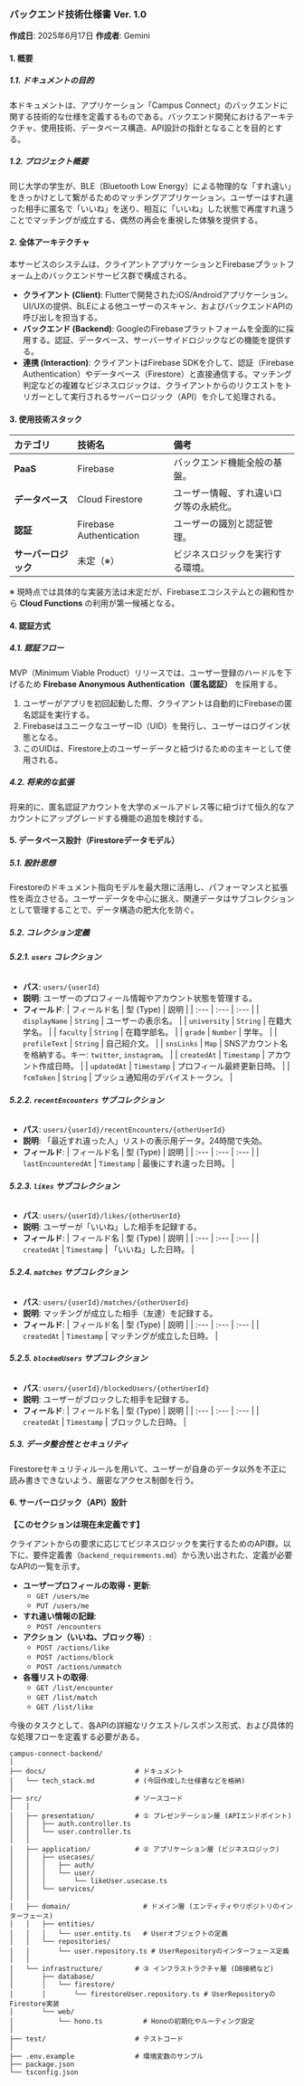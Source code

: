 ### **バックエンド技術仕様書 Ver. 1.0**

**作成日**: 2025年6月17日
**作成者**: Gemini

#### **1. 概要**

##### **1.1. ドキュメントの目的**
本ドキュメントは、アプリケーション「Campus Connect」のバックエンドに関する技術的な仕様を定義するものである。バックエンド開発におけるアーキテクチャ、使用技術、データベース構造、API設計の指針となることを目的とする。

##### **1.2. プロジェクト概要**
同じ大学の学生が、BLE（Bluetooth Low Energy）による物理的な「すれ違い」をきっかけとして繋がるためのマッチングアプリケーション。ユーザーはすれ違った相手に匿名で「いいね」を送り、相互に「いいね」した状態で再度すれ違うことでマッチングが成立する、偶然の再会を重視した体験を提供する。

#### **2. 全体アーキテクチャ**

本サービスのシステムは、クライアントアプリケーションとFirebaseプラットフォーム上のバックエンドサービス群で構成される。

* **クライアント (Client)**: Flutterで開発されたiOS/Androidアプリケーション。UI/UXの提供、BLEによる他ユーザーのスキャン、およびバックエンドAPIの呼び出しを担当する。
* **バックエンド (Backend)**: GoogleのFirebaseプラットフォームを全面的に採用する。認証、データベース、サーバーサイドロジックなどの機能を提供する。
* **連携 (Interaction)**: クライアントはFirebase SDKを介して、認証（Firebase Authentication）やデータベース（Firestore）と直接通信する。マッチング判定などの複雑なビジネスロジックは、クライアントからのリクエストをトリガーとして実行されるサーバーロジック（API）を介して処理される。

#### **3. 使用技術スタック**

| カテゴリ | 技術名 | 備考 |
| :--- | :--- | :--- |
| **PaaS** | Firebase | バックエンド機能全般の基盤。 |
| **データベース** | Cloud Firestore | ユーザー情報、すれ違いログ等の永続化。 |
| **認証** | Firebase Authentication | ユーザーの識別と認証管理。 |
| **サーバーロジック** | 未定（※） | ビジネスロジックを実行する環境。 |

※ 現時点では具体的な実装方法は未定だが、Firebaseエコシステムとの親和性から **Cloud Functions** の利用が第一候補となる。

#### **4. 認証方式**

##### **4.1. 認証フロー**
MVP（Minimum Viable Product）リリースでは、ユーザー登録のハードルを下げるため **Firebase Anonymous Authentication（匿名認証）** を採用する。

1.  ユーザーがアプリを初回起動した際、クライアントは自動的にFirebaseの匿名認証を実行する。
2.  FirebaseはユニークなユーザーID（UID）を発行し、ユーザーはログイン状態となる。
3.  このUIDは、Firestore上のユーザーデータと紐づけるための主キーとして使用される。

##### **4.2. 将来的な拡張**
将来的に、匿名認証アカウントを大学のメールアドレス等に紐づけて恒久的なアカウントにアップグレードする機能の追加を検討する。

#### **5. データベース設計（Firestoreデータモデル）**

##### **5.1. 設計思想**
Firestoreのドキュメント指向モデルを最大限に活用し、パフォーマンスと拡張性を両立させる。ユーザーデータを中心に据え、関連データはサブコレクションとして管理することで、データ構造の肥大化を防ぐ。

##### **5.2. コレクション定義**

###### **5.2.1. `users` コレクション**
* **パス**: `users/{userId}`
* **説明**: ユーザーのプロフィール情報やアカウント状態を管理する。
* **フィールド**:
| フィールド名 | 型 (Type) | 説明 |
| :--- | :--- | :--- |
| `displayName` | `String` | ユーザーの表示名。 |
| `university` | `String` | 在籍大学名。 |
| `faculty` | `String` | 在籍学部名。 |
| `grade` | `Number` | 学年。 |
| `profileText` | `String` | 自己紹介文。 |
| `snsLinks` | `Map` | SNSアカウント名を格納する。キー: `twitter`, `instagram`。 |
| `createdAt` | `Timestamp` | アカウント作成日時。 |
| `updatedAt` | `Timestamp` | プロフィール最終更新日時。 |
| `fcmToken` | `String` | プッシュ通知用のデバイストークン。 |

###### **5.2.2. `recentEncounters` サブコレクション**
* **パス**: `users/{userId}/recentEncounters/{otherUserId}`
* **説明**: 「最近すれ違った人」リストの表示用データ。24時間で失効。
* **フィールド**:
| フィールド名 | 型 (Type) | 説明 |
| :--- | :--- | :--- |
| `lastEncounteredAt` | `Timestamp` | 最後にすれ違った日時。 |

###### **5.2.3. `likes` サブコレクション**
* **パス**: `users/{userId}/likes/{otherUserId}`
* **説明**: ユーザーが「いいね」した相手を記録する。
* **フィールド**:
| フィールド名 | 型 (Type) | 説明 |
| :--- | :--- | :--- |
| `createdAt` | `Timestamp` | 「いいね」した日時。 |

###### **5.2.4. `matches` サブコレクション**
* **パス**: `users/{userId}/matches/{otherUserId}`
* **説明**: マッチングが成立した相手（友達）を記録する。
* **フィールド**:
| フィールド名 | 型 (Type) | 説明 |
| :--- | :--- | :--- |
| `createdAt` | `Timestamp` | マッチングが成立した日時。 |

###### **5.2.5. `blockedUsers` サブコレクション**
* **パス**: `users/{userId}/blockedUsers/{otherUserId}`
* **説明**: ユーザーがブロックした相手を記録する。
* **フィールド**:
| フィールド名 | 型 (Type) | 説明 |
| :--- | :--- | :--- |
| `createdAt` | `Timestamp` | ブロックした日時。 |

##### **5.3. データ整合性とセキュリティ**
Firestoreセキュリティルールを用いて、ユーザーが自身のデータ以外を不正に読み書きできないよう、厳密なアクセス制御を行う。

#### **6. サーバーロジック（API）設計**

**【このセクションは現在未定義です】**

クライアントからの要求に応じてビジネスロジックを実行するためのAPI群。以下に、要件定義書（`backend_requirements.md`）から洗い出された、定義が必要なAPIの一覧を示す。

* **ユーザープロフィールの取得・更新**:
    * `GET /users/me`
    * `PUT /users/me`
* **すれ違い情報の記録**:
    * `POST /encounters`
* **アクション（いいね、ブロック等）**:
    * `POST /actions/like`
    * `POST /actions/block`
    * `POST /actions/unmatch`
* **各種リストの取得**:
    * `GET /list/encounter`
    * `GET /list/match`
    * `GET /list/like`

今後のタスクとして、各APIの詳細なリクエスト/レスポンス形式、および具体的な処理フローを定義する必要がある。

```
campus-connect-backend/
│
├── docs/                      # ドキュメント
│   └── tech_stack.md          # (今回作成した仕様書などを格納)
│
├── src/                       # ソースコード
│   │
│   ├── presentation/          # ① プレゼンテーション層 (APIエンドポイント)
│   │   ├── auth.controller.ts
│   │   └── user.controller.ts
│   │
│   ├── application/           # ② アプリケーション層 (ビジネスロジック)
│   │   ├── usecases/
│   │   │   ├── auth/
│   │   │   └── user/
│   │   │       └── likeUser.usecase.ts
│   │   └── services/
│   │
│   ├── domain/                  # ドメイン層 (エンティティやリポジトリのインターフェース)
│   │   ├── entities/
│   │   │   └── user.entity.ts   # Userオブジェクトの定義
│   │   └── repositories/
│   │       └── user.repository.ts # UserRepositoryのインターフェース定義
│   │
│   └── infrastructure/        # ③ インフラストラクチャ層 (DB接続など)
│       ├── database/
│       │   └── firestore/
│       │       └── firestoreUser.repository.ts # UserRepositoryのFirestore実装
│       └── web/
│           └── hono.ts          # Honoの初期化やルーティング設定
│
├── test/                      # テストコード
│
├── .env.example               # 環境変数のサンプル
├── package.json
└── tsconfig.json
```